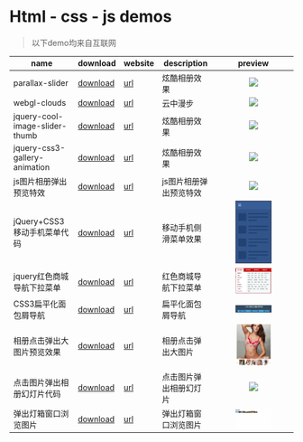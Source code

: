 # Html - css - js demos

> 以下demo均来自互联网

|name|download|website|description|preview|
|----|--------|-------|-----------|-------|
|parallax-slider|[download](https://sogrey.github.io/html-css-js-demos/demos/parallax-slider.zip)|[url](https://sogrey.github.io/html-css-js-demos/demos/parallax-slider/)|炫酷相册效果|<center><img src="https://sogrey.github.io/html-css-js-demos/art/parallax-slider.jpg" width="50%"/></center>|
|webgl-clouds|[download](https://sogrey.github.io/html-css-js-demos/demos/webgl-clouds.zip)|[url](https://sogrey.github.io/html-css-js-demos/demos/webgl-clouds/)|云中漫步|<center><img src="https://sogrey.github.io/html-css-js-demos/art/webgl_clouds.jpg" width="50%"/></center>|
|jquery-cool-image-slider-thumb|[download](https://sogrey.github.io/html-css-js-demos/demos/jquery-cool-image-slider-thumb.zip)|[url](https://sogrey.github.io/html-css-js-demos/demos/jquery-cool-image-slider-thumb/)|炫酷相册效果|<center><img src="https://sogrey.github.io/html-css-js-demos/art/jquery-cool-image-slider-thumb.jpg" width="50%"/></center>|
|jquery-css3-gallery-animation|[download](https://sogrey.github.io/html-css-js-demos/demos/jquery-css3-gallery-animation.zip)|[url](https://sogrey.github.io/html-css-js-demos/demos/jquery-css3-gallery-animation/)|炫酷相册效果|<center><img src="https://sogrey.github.io/html-css-js-demos/art/jquery-css3-gallery-animation.gif" width="50%"/></center>|
|js图片相册弹出预览特效|[download](https://sogrey.github.io/html-css-js-demos/demos/js图片相册弹出预览特效.zip)|[url](https://sogrey.github.io/html-css-js-demos/demos/js图片相册弹出预览特效/)|js图片相册弹出预览特效|<center><img src="https://sogrey.github.io/html-css-js-demos/art/js图片相册弹出预览特效.gif" width="50%"/></center>|
|jQuery+CSS3移动手机菜单代码|[download](https://sogrey.github.io/html-css-js-demos/demos/jQuery+CSS3移动手机菜单代码.zip)|[url](https://sogrey.github.io/html-css-js-demos/demos/jQuery+CSS3移动手机菜单代码/)|移动手机侧滑菜单效果|<center><img src="https://raw.githubusercontent.com/Sogrey/html-css-js-demos/master/art/jQuery%2BCSS3%E7%A7%BB%E5%8A%A8%E6%89%8B%E6%9C%BA%E8%8F%9C%E5%8D%95%E4%BB%A3%E7%A0%81.gif" width="50%"/></center>|
|jquery红色商城导航下拉菜单|[download](https://sogrey.github.io/html-css-js-demos/demos/jquery红色商城导航下拉菜单.zip)|[url](https://sogrey.github.io/html-css-js-demos/demos/jquery红色商城导航下拉菜单/)|红色商城导航下拉菜单|<center><img src="https://raw.githubusercontent.com/Sogrey/html-css-js-demos/master/art/jquery红色商城导航下拉菜单.jpg" width="50%"/></center>|
|CSS3扁平化面包屑导航|[download](https://sogrey.github.io/html-css-js-demos/demos/CSS3扁平化面包屑导航.zip)|[url](https://sogrey.github.io/html-css-js-demos/demos/CSS3扁平化面包屑导航/)|扁平化面包屑导航|<center><img src="https://raw.githubusercontent.com/Sogrey/html-css-js-demos/master/art/CSS3扁平化面包屑导航.jpg" width="50%"/></center>|
|相册点击弹出大图片预览效果|[download](https://sogrey.github.io/html-css-js-demos/demos/jquery相册点击弹出大图片预览效果代码演示.zip)|[url](https://sogrey.github.io/html-css-js-demos/demos/jquery相册点击弹出大图片预览效果代码演示/)|相册点击弹出大图片|<center><img src="https://raw.githubusercontent.com/Sogrey/html-css-js-demos/master/art/jquery相册点击弹出大图片预览效果代码演示.jpg" width="50%"/></center>|
|点击图片弹出相册幻灯片代码|[download](https://sogrey.github.io/html-css-js-demos/demos/jquery点击图片弹出相册幻灯片代码.zip)|[url](https://sogrey.github.io/html-css-js-demos/demos/jquery点击图片弹出相册幻灯片代码/)|点击图片弹出相册幻灯片|<center><img src="https://raw.githubusercontent.com/Sogrey/html-css-js-demos/master/art/jquery点击图片弹出相册幻灯片代码.gif" width="50%"/></center>|
|弹出灯箱窗口浏览图片|[download](https://sogrey.github.io/html-css-js-demos/demos/弹出灯箱窗口浏览图片.zip)|[url](https://sogrey.github.io/html-css-js-demos/demos/弹出灯箱窗口浏览图片/)|弹出灯箱窗口浏览图片|<center><img src="https://raw.githubusercontent.com/Sogrey/html-css-js-demos/master/art/弹出灯箱窗口浏览图片.gif" width="50%"/></center>|

